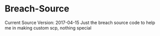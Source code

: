 # Breach-Source
Current Source Version: 2017-04-15
Just the breach source code to help me in making custom scp, nothing special
